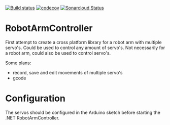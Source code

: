[![Build status](https://ci.appveyor.com/api/projects/status/qkc463xscrkpd1sh/branch/master?svg=true)](https://ci.appveyor.com/project/jacobduijzer/robotarmcontroller/branch/master) [![codecov](https://codecov.io/gh/jacobduijzer/RobotArmController/branch/master/graph/badge.svg)](https://codecov.io/gh/jacobduijzer/RobotArmController) [![Sonarcloud Status](https://sonarcloud.io/api/project_badges/measure?project=jacobduijzer_RobotArmController&metric=alert_status)](https://sonarcloud.io/dashboard?id=jacobduijzer_RobotArmController)


# RobotArmController

First attempt to create a cross platform library for a robot arm with multiple servo's. Could be used to control
any amount of servo's. Not necessarily for a robot arm, could also be used to control servo's.

Some plans:

- record, save and edit movements of multiple servo's
- gcode

# Configuration

The servos should be configured in the Arduino sketch before starting the .NET RobotArmController.
